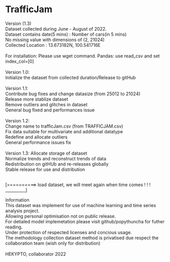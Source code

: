 # TrafficJam

 Version (1.3) <br />
 Dataset collected during June - August of 2022. <br />
 Dataset contains date(5 mins) : Number of cars(in 5 mins) <br />
 No missing value with dimensions of (2, 21024) <br />
 Collected Location : 13.673182N, 100.541716E <br />
 <br />
 For installation: Please use wget command. Pandas: use read_csv and set index_col=[0] <br />
 <br />
 Version 1.0:<br />
  Initialize the dataset from collected duration/Release to gitHub <br />
 <br />
 Version 1.1:<br />
  Contribute bug fixes and change datasize (from 25012 to 21024)<br />
  Release more stablize dataset<br />
  Remove outliers and glitches in dataset<br />
  General bug fixed and performances issue<br />
  <br />
 Version 1.2: <br />
  Change name to trafficJam.csv (from TRAFFICJAM.csv) <br />
  Fix data suitable for multivariate and additional datatype<br />
  Redefine and allocate outliers<br />
  General performance issues fix<br />
  <br />
 Version 1.3:
  Allocate storage of dataset<br />
  Normalize trends and reconstruct trends of data<br />
  Redistribution on gitHUb and re-releases globally<br />
  Stable release for use and distribution <br />
  <br />
  
 [==========> load dataset, we will meet again when time comes ! ! ! __________] <br />
 
 Information <br />
  This dataset was implement for use of machine learning and time series analysis project. <br />
  Allowing personal optimisation not on public release. <br />
  For detialed model implemetation please visit github/popythuncha for futher reading. <br />
  Under protection of respected licenses and concious usage. <br />
  The methodology collection dataset method is privatised due respect the collaboration team (wish only for distribution) <br />
  <br />
  HEKYPTO, collaborator 2022<br />

